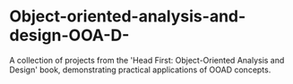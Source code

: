 # Object-oriented-analysis-and-design-OOA-D-
A collection of projects from the 'Head First: Object-Oriented Analysis and Design' book, demonstrating practical applications of OOAD concepts.
